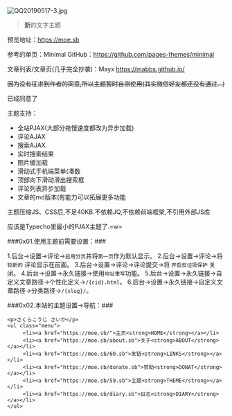 ![QQ20190517-3.jpg][1]

> **新**的文字主题

预览地址：https://moe.sb

参考的单页：Minimal GitHub：https://github.com/pages-themes/minimal

文章列表/文章页(几乎完全抄袭)：Mayx https://mabbs.github.io/

~~因为没有征求到作者的同意,所以主题暂时自测使用(其实微信好友都还没有通过...)~~

已经同意了

主题支持：
 - 全站PJAX(大部分拖慢速度都改为异步加载)
 - 评论AJAX
 - 搜索AJAX
 - 实时搜索结果
 - 图片缓加载
 - 滑动式手机端菜单(凑数
 - 顶部向下滑动滑出搜索框
 - 评论列表异步加载
 - 文章的md版本(有能力可以拓展更多功能


主题压缩JS、CSS后,不足40KB.不依赖JQ,不依赖前端框架,不引用外部JS库

应该是Typecho里最小的PJAX主题了.=w=

###0x01.使用主题前需要设置：###

1.后台->设置->评论->`启用分页`并将`第一页`作为默认显示。
2.后台->设置->评论->将 `较新的` 评论显示在前面。
3.后台->设置->评论->评论提交->将 `开启反垃圾保护` 关闭。
4.后台->设置->永久链接->使用`地址重写`功能。
5.后台->设置->永久链接->自定义文章路径->个性化定义->`/{cid}.html`。
6.后台->设置->永久链接->自定义文章路径->分类路径->`/{slug}/`。

###0x02.本站的主题设置->导航：###

    <p>さくらこうじ さいか</p>
    <ul class="menu">
         <li><a href="https://moe.sb/">主页<strong>HOME</strong></a></li>
         <li><a href="https://moe.sb/about.sb">关于<strong>ABOUT</strong></a></li>
         <li><a href="https://moe.sb/60.sb">友链<strong>LINKS</strong></a></li>
         <li><a href="https://moe.sb/donate.sb">赞助<strong>DONAT</strong></a></li>
         <li><a href="https://moe.sb/59.sb">主题<strong>THEME</strong></a></li>
         <li><a href="https://moe.sb/diary.sb">日志<strong>DIARY</strong></a></li>
    </ul>





  [1]: https://moe.sb/usr/uploads/2019/05/1463344748.jpg
